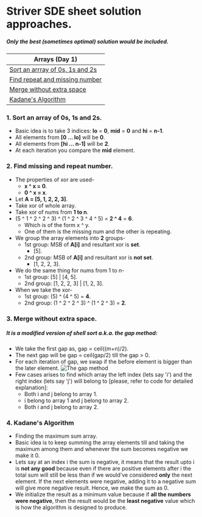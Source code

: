 # Striver SDE sheet solution approaches.

##### Only the **best** (sometimes **optimal**) solution would be included.

| Arrays (Day 1)                                                        |
| --------------------------------------------------------------------- |
| [Sort an arrray of 0s, 1s and 2s](#1-sort-an-array-of-0s-1s-and-2s)   |
| [Find repeat and missing number](#2-find-missing-and-repeat-number)   |
| [Merge without extra space](#3-merge-without-extra-space)             |
| [Kadane's Algorithm](#4-kadanes-algorithm) |

### 1. Sort an array of 0s, 1s and 2s.
- Basic idea is to take 3 indices: **lo** = **0**, **mid** = **0** and **hi** = **n-1**.
- All elements from **[0 ... lo]** will be **0**.
- All elements from **[hi ... n-1]** will be **2**.
- At each iteration you compare the **mid** element.

### 2. Find missing and repeat number.
- The properties of xor are used-
  - **x ^ x = 0**.
  - **0 ^ x = x**.
- Let **A = [5, 1, 2, 2, 3]**.
- Take xor of whole array.
- Take xor of nums from **1 to n**.
- (5 ^ 1 ^ 2 ^ 2 ^ 3) ^ (1 ^ 2 ^ 3 ^ 4 ^ 5) = **2 ^ 4** = **6**.
  - Which is of the form x ^ y.
  - One of them is the missing num and the other is repeating.
- We group the array elements into **2** groups-
  - 1st group: MSB of **A[i]** and resultant xor is **set**.
    - [5].
  - 2nd group: MSB of **A[i]** and resultant xor is **not set**.
    - [1, 2, 2, 3].
- We do the same thing for nums from 1 to n-
  - 1st group: [5] | [4, 5].
  - 2nd group: [1, 2, 2, 3] | [1, 2, 3].
- When we take the xor-
  - 1st group: (5) ^ (4 ^ 5) = **4**.
  - 2nd group: (1 ^ 2 ^ 2 ^ 3) ^ (1 ^ 2 ^ 3) = **2**.

### 3. Merge without extra space.
##### It is a modified version of shell sort a.k.a. the gap method:
- We take the first gap as, gap = ceil((m+n)/2).
- The next gap will be gap = ceil(gap/2) till the gap > 0.
- For each iteration of gap, we swap if the before element is bigger than the later element.
![The gap method](https://miro.medium.com/max/875/1*hbI5zUOcHIKjqprp4eHPqw.png)
- Few cases arises to find which array the left index (lets say 'i') and the right index (lets say 'j') will belong to [please, refer to code for detailed explanation]:
  - Both i and j belong to array 1.
  - i belong to array 1 and j belong to array 2.
  - Both i and j belong to array 2.

### 4. Kadane's Algorithm
- Finding the maximum sum array.
- Basic idea is to keep summing the array elements till and taking the maximum among them and whenever the sum becomes negative we make it 0.
- Lets say at an index i the sum is negative, it means that the result upto i is **not any good** because even if there are positive elements after i the total sum will still be less than if we would've considered **only** the next element. If the next elements were negative, adding it to a negative sum will give more negative result. Hence, we make the sum as 0.
- We initialize the result as a minimum value because if **all the numbers were negative**, then the result would be the **least negative** value which is how the algorithm is designed to produce.